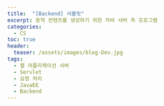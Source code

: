 ```yaml
---
title:  "[Backend] 서블릿"
excerpt: 동적 컨텐츠를 생성하기 위한 자바 서버 측 프로그램
categories:
  - CS
toc: true
header:
  teaser: /assets/images/blog-Dev.jpg
tags:
  - 웹 어플리케이션 서버
  - Servlet
  - 요청 처리
  - JavaEE
  - Backend
---
```





